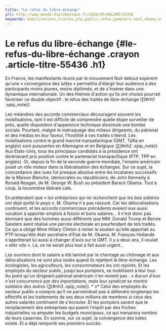 ```yaml
---
title: "Le refus du libre-échange"
url: http://www.monde-diplomatique.fr/2016/05/HALIMI/55436
keywords: mobilisations,traités,ptp,public,refus,pompiers,nest,obama,secteur,salaires,libreéchange
---
```

Le refus du libre-échange {#le-refus-du-libre-échange .crayon .article-titre-55436 .h1}
=========================

En France, les manifestants réunis par le mouvement Nuit debout espèrent qu'une « convergence des luttes » permettra d'élargir leur audience à des participants moins jeunes, moins diplômés, et de s'insérer dans une dynamique internationale. Un des thèmes d'action qu'ils ont choisis pourrait favoriser ce double objectif : le refus des traités de libre-échange ([1](/2016/05/HALIMI/55436#nb1 "Lire le dossier « Les puissants redessinent le monde », Le Monde diplomatique, (...)"){#nh1 .spip_note}).

Les méandres des accords commerciaux découragent souvent les mobilisations, tant il est difficile de comprendre quelle étape surveiller de près, quelle disposition d'apparence technique dissimule une bombe sociale. Pourtant, malgré le matraquage des milieux dirigeants, du patronat et des médias en leur faveur, l'hostilité à ces traités s'étend. Les mobilisations contre le grand marché transatlantique (GMT, Tafta en anglais) sont puissantes en Allemagne et en Belgique ([2](/2016/05/HALIMI/55436#nb2 "Lire Amélie Canonne et Johan Tyszler, « Ces Européens qui défient le (...)"){#nh2 .spip_note}). Aux Etats-Unis, tous les principaux candidats à la présidence ont dorénavant pris position contre le partenariat transpacifique (PTP, TPP en anglais). Or, depuis la fin de la seconde guerre mondiale, l'empire américain jouait un rôle moteur dans la libéralisation des échanges. Sur ce sujet, la concordance des vues fut presque absolue entre les locataires successifs de la Maison Blanche, démocrates ou républicains, de John Kennedy à Ronald Reagan, de M. George W. Bush au président Barack Obama. Tout à coup, la locomotive libérale cale.

En prétendant que *« les entreprises qui ne recherchent que les bas salaires ont déjà quitté le pays »,* M. Obama n'a pas rassuré. Car les délocalisations continuent, et les accords commerciaux précédents avaient eux aussi vocation à apporter emplois à foison et bons salaires... Il n'est donc pas étonnant que des hommes aussi différents que MM. Donald Trump et Bernie Sanders aient réalisé une percée électorale en pourfendant de tels traités. Ce qui a obligé Mme Hillary Clinton à renier le soutien qu'elle apportait au PTP lorsqu'elle était secrétaire d'Etat de M. Obama. M. François Hollande s'apprêterait lui aussi à changer d'avis sur le GMT. Il y a deux ans, il voulait *« aller vite ».* Là, ce ne serait plus tout à fait aussi urgent...

Les ouvriers dont le salaire a été laminé par le chantage au chômage et aux délocalisations ne sont plus isolés quand ils rejettent le libre-échange. Les écologistes, les agriculteurs, les consommateurs les ont rejoints. Et les employés du secteur public, jusqu'aux pompiers, se mobilisent à leur tour. Au point qu'un dirigeant patronal américain n'en revient pas : *« Aucun d'eux n'est concurrencé par des importations, mais leur syndicat se montre solidaire des autres* ([3](/2016/05/HALIMI/55436#nb3 "Noam Scheiber, « Labor’s might seen in failure of trade deal as unions allied (...)"){#nh3 .spip_note}). * »* Celui des employés du secteur public a compris qu'il ne parviendrait pas à défendre longtemps les effectifs et les traitements de ses deux millions de membres si ceux des autres salariés continuent de s'écrouler. Et les pompiers savent que le remplacement des entreprises qui paient l'impôt par des friches industrielles va amputer les budgets municipaux, ce qui menacera nombre de leurs casernes. En somme, sur ce sujet, la convergence des luttes existe. Et a déjà remporté ses premiers succès.
